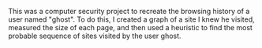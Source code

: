 This was a computer security project to recreate the browsing history of a user named "ghost". To do this, I created 
a graph of a site I knew he visited, measured the size of each page, and then used a heuristic to find the most probable
sequence of sites visited by the user ghost.
